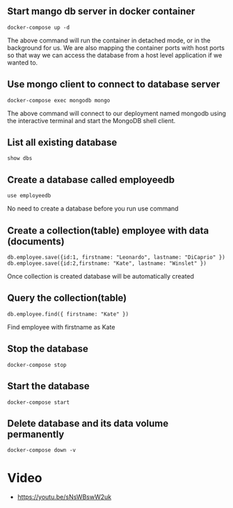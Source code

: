 ## Start mango db server in docker container
    docker-compose up -d
The above command will run the container in detached mode, or in the background for us. We are also mapping the container ports with host ports so that way we can access the database from a host level application if we wanted to.
## Use mongo client to connect to database server
    docker-compose exec mongodb mongo
The above command will connect to our deployment named mongodb using the interactive terminal and start the MongoDB shell client.
## List all existing database
    show dbs
## Create a database called employeedb
    use employeedb
No need to create a database before you run use command
## Create a collection(table) employee with data (documents)
    db.employee.save({id:1, firstname: "Leonardo", lastname: "DiCaprio" })
    db.employee.save({id:2,firstname: "Kate", lastname: "Winslet" })
Once collection is created database will be automatically created
## Query the collection(table)
    db.employee.find({ firstname: "Kate" })
Find employee with firstname as Kate
## Stop the database
    docker-compose stop
## Start the database
    docker-compose start
## Delete database and its data volume permanently
    docker-compose down -v
# Video
- https://youtu.be/sNsWBswW2uk